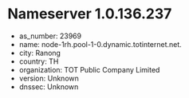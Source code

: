 # Nameserver 1.0.136.237

* as_number: 23969
* name: node-1rh.pool-1-0.dynamic.totinternet.net.
* city: Ranong
* country: TH
* organization: TOT Public Company Limited
* version: Unknown
* dnssec: Unknown

